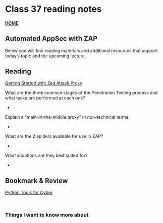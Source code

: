 # Class 37 reading notes

#### [HOME](https://cesarderio.github.io/reading-notes/)

## Automated AppSec with ZAP

Below you will find reading materials and additional resources that support today’s topic and the upcoming lecture.

## Reading

[Getting Started with Zed Attack Proxy](https://www.zaproxy.org/getting-started/)

What are the three common stages of the Penetration Testing process and what tasks are performed at each one?

*

Explain a “main-in-the-middle proxy” in non-technical terms.

*

What are the 2 spiders available for use in ZAP?

*

What situations are they best suited for?

*

## Bookmark & Review

[Python Tools for Cyber](https://hackersonlineclub.com/python-tools/)

<br>

### Things I want to know more about
